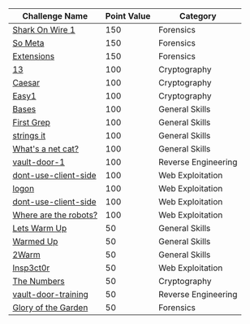 |Challenge Name|Point Value|Category|
|------------------|----|------------------|
|<a href="https://github.com/QPalmer/Pico-Gym-Write-Ups/tree/master/forensics/shark_on_wire_1">Shark On Wire 1</a>|150|Forensics|
|<a href="https://github.com/QPalmer/Pico-Gym-Write-Ups/tree/master/forensics/so_meta">So Meta</a>|150|Forensics|
|<a href="https://github.com/QPalmer/Pico-Gym-Write-Ups/tree/master/forensics/extensions">Extensions</a>|150|Forensics|
|<a href="https://github.com/QPalmer/Pico-Gym-Write-Ups/tree/master/cryptography/13">13</a>|100|Cryptography|
|<a href="https://github.com/QPalmer/Pico-Gym-Write-Ups/tree/master/cryptography/caesar">Caesar</a>|100|Cryptography|
|<a href="https://github.com/QPalmer/Pico-Gym-Write-Ups/tree/master/cryptography/easy1">Easy1</a>|100|Cryptography|
|<a href="https://github.com/QPalmer/Pico-Gym-Write-Ups/tree/master/general_skills/bases">Bases</a>|100|General Skills|
|<a href="https://github.com/QPalmer/Pico-Gym-Write-Ups/tree/master/general_skills/first_grep">First Grep</a>|100|General Skills|
|<a href="https://github.com/QPalmer/Pico-Gym-Write-Ups/tree/master/general_skills/strings_it">strings it</a>|100|General Skills|
|<a href="https://github.com/QPalmer/Pico-Gym-Write-Ups/tree/master/general_skills/whats_a_net_cat">What's a net cat?</a>|100|General Skills|
|<a href="https://github.com/QPalmer/Pico-Gym-Write-Ups/tree/master/reverse_engineering/vault-door-1">vault-door-1</a>|100|Reverse Engineering|
|<a href="https://github.com/QPalmer/Pico-Gym-Write-Ups/tree/master/web_exploitation/dont_use_client_side">dont-use-client-side</a>|100|Web Exploitation|
|<a href="https://github.com/QPalmer/Pico-Gym-Write-Ups/tree/master/web_exploitation/logon">logon</a>|100|Web Exploitation|
|<a href="https://github.com/QPalmer/Pico-Gym-Write-Ups/tree/master/web_exploitation/dont_use_client_side">dont-use-client-side</a>|100|Web Exploitation|
|<a href="https://github.com/QPalmer/Pico-Gym-Write-Ups/tree/master/web_exploitation/where_are_the_robots">Where are the robots?</a>|100|Web Exploitation|
|<a href="https://github.com/QPalmer/Pico-Gym-Write-Ups/tree/master/general_skills/lets_warm_up">Lets Warm Up</a>|50|General Skills|
|<a href="https://github.com/QPalmer/Pico-Gym-Write-Ups/tree/master/general_skills/warmed_up">Warmed Up|50|General Skills|
|<a href="https://github.com/QPalmer/Pico-Gym-Write-Ups/tree/master/general_skills/2warm">2Warm|50|General Skills|
|<a href="https://github.com/QPalmer/Pico-Gym-Write-Ups/tree/master/web_exploitation/insp3ct0r">Insp3ct0r|50|Web Exploitation|
|<a href="https://github.com/QPalmer/Pico-Gym-Write-Ups/tree/master/cryptography/the_numbers">The Numbers|50|Cryptography|
|<a href="https://github.com/QPalmer/Pico-Gym-Write-Ups/tree/master/reverse_engineering/vault-door-training">vault-door-training|50|Reverse Engineering|
|<a href="https://github.com/QPalmer/Pico-Gym-Write-Ups/tree/master/forensics/glory_of_the_garden">Glory of the Garden|50|Forensics|




